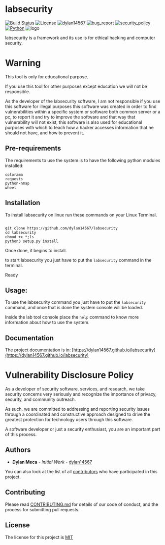 # labsecurity
[![Build Status](https://img.shields.io/github/stars/dylan14567/labsecurity.svg)](https://github.com/dylan14567/labsecurity)
[![License](https://img.shields.io/github/license/dylan14567/labsecurity.svg)](https://github.com/dylan14567/labsecurity/blob/main/LICENSE)
[![dylan14567](https://img.shields.io/badge/author-dylan14567-green.svg)](https://github.com/dylan14567)
[![bug_report](https://img.shields.io/badge/bug-report-red.svg)](https://github.com/dylan14567/labsecurity/blob/main/.github/ISSUE_TEMPLATE/bug_report.md)
[![security_policy](https://img.shields.io/badge/security-policy-cyan.svg)](https://github.com/dylan14567/labsecurity/blob/main/.github/SECURITY.md)
[![Python](https://img.shields.io/badge/language-Python%20-yellow.svg)](https://www.python.org)
![logo](https://raw.githubusercontent.com/dylan14567/labsecurity/main/.github/icon.jpg)

labsecurity is a framework and its use is for ethical hacking and computer security.

# Warning

This tool is only for educational purpose.

If you use this tool for other purposes except education we will not be responsible.

As the developer of the labsecurity software, I am not responsible if you use this software for illegal purposes this software was created in order to find vulnerabilities within a specific system or software both common server or a pc, to report it and try to improve the software and that way that vulnerability will not exist, this software is also used for educational purposes with which to teach how a hacker accesses information that he should not have, and how to prevent it.

## Pre-requirements

The requirements to use the system is to have the following python modules installed:

```
colorama
requests
python-nmap
wheel
```

## Installation

To install labsecurity on linux run these commands on your Linux Terminal.

```shell

git clone https://github.com/dylan14567/labsecurity
cd labsecurity
chmod +x *;ls
python3 setup.py install

```

Once done, it begins to install.

to start labsecurity you just have to put the ``` labsecurity ``` command in the terminal.

Ready


## Usage:

To use the labsecurity command you just have to put the ```labsecurity``` command, and once that is done the system console will be loaded.

Inside the lab tool console place the ``` help ``` command to know more information about how to use the system.

## Documentation

The project documentation is in: [https://dylan14567.github.io/labsecurity](https://dylan14567.github.io/labsecurity)

# Vulnerability Disclosure Policy

As a developer of security software, services, and research, we take security concerns very seriously and recognize the importance of privacy, security, and community outreach. 

As such, we are committed to addressing and reporting security issues through a coordinated and constructive approach designed to drive the greatest protection for technology users through this software.

A software developer or just a security enthusiast, you are an important part of this process.

## Authors

* **Dylan Meca** - *Initial Work* - [dylan14567](https://github.com/dylan14567)

You can also look at the list of all [contributors](https://github.com/dylan14567/labsecurity/contributors) who have participated in this project.


## Contributing

Please read [CONTRIBUTING.md](https://github.com/dylan14567/labsecurity/blob/main/.github/CONTRIBUTING.md) for details of our code of conduct, and the process for submitting pull requests.

## License

The license for this project is [MIT](https://github.com/dylan14567/labsecurity/blob/main/LICENSE)

